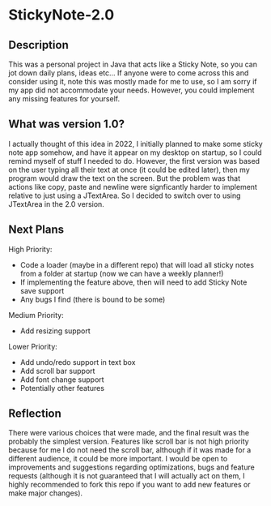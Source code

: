 # StickyNote-2.0
## Description
This was a personal project in Java that acts like a Sticky Note, so you can jot down daily plans, ideas etc... If anyone were to come across this and consider using it, note this was mostly made for me to use, so I am sorry if my app did not accommodate your needs.
However, you could implement any missing features for yourself.

## What was version 1.0?
I actually thought of this idea in 2022, I initially planned to make some sticky note app somehow, and have it appear on my desktop on startup, so I could remind myself of stuff I needed to do. However, the first version was based on the user typing all their text at once (it could be edited later), then my program would draw the text on the screen. But the problem was that actions like copy, paste and newline were signficantly harder to implement relative to just using a JTextArea. So I decided to switch over to using JTextArea in the 2.0 version.

## Next Plans
High Priority:
- Code a loader (maybe in a different repo) that will load all sticky notes from a folder at startup (now we can have a weekly planner!)
- If implementing the feature above, then will need to add Sticky Note save support
- Any bugs I find (there is bound to be some)

Medium Priority:
- Add resizing support

Lower Priority:
- Add undo/redo support in text box
- Add scroll bar support
- Add font change support
- Potentially other features

## Reflection
There were various choices that were made, and the final result was the probably the simplest version. Features like scroll bar is not high priority because for me I do not need the scroll bar, although if it was made for a different audience, it could be more important.
I would be open to improvements and suggestions regarding optimizations, bugs and feature requests (although it is not guaranteed that I will actually act on them, I highly recommended to fork this repo if you want to add new features or make major changes).
